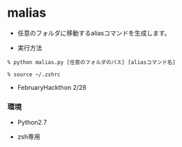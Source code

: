 # malias

* 任意のフォルダに移動するaliasコマンドを生成します。

* 実行方法

```
% python malias.py [任意のフォルダのパス] [aliasコマンド名]

% source ~/.zshrc
```

* FebruaryHackthon 2/28

### 環境

* Python2.7

* zsh専用
